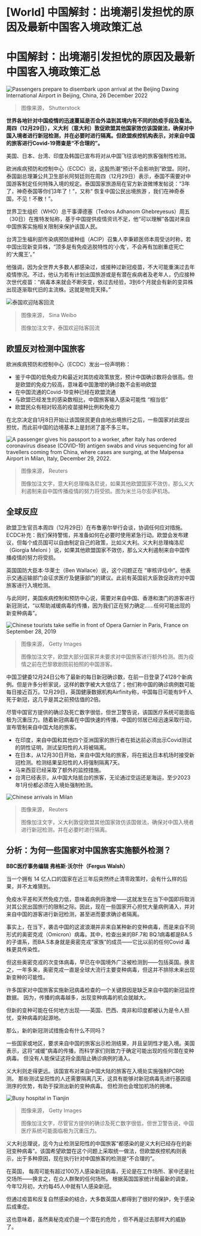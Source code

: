 # [World] 中国解封：出境潮引发担忧的原因及最新中国客入境政策汇总

#  中国解封：出境潮引发担忧的原因及最新中国客入境政策汇总


![Passengers prepare to disembark upon arrival at the Beijing Daxing International Airport in Beijing, China, 26 December 2022](_128150844_microsoftteams-image.png)

> 图像来源，  Shutterstock

**世界各地针对中国疫情的迅速蔓延是否会外溢到其境内有不同的防疫手段及看法。周四（12月29日），义大利（意大利）敦促欧盟其他国家效仿该国做法，确保对中国入境者进行新冠检测，并在必要时进行隔离。但欧盟疾控机构表示，对来自中国的旅客进行Covid-19筛查是“不合理的”。**

美国、日本、台湾、印度及韩国已宣布将对从中国飞往该地的旅客强制性检测。

欧洲疾病预防和控制中心（ECDC）说，这股热潮“预计不会影响到”欧盟。同时，泰国副总理兼公共卫生部长阿努廷则在周四（12月29日）表示，泰国不需要对中国游客制定任何特殊入境的规定。泰国国家旅游局在官方新浪微博发帖说：“3年了，神奇泰国等你们3年了！”，又称“ 恢复中国公民出境旅游  ，我们在神奇泰国，不见！不散！”。

世界卫生组织（WHO）总干事谭德塞（Tedros Adhanom Ghebreyesus）周五（30日）在推特发帖称，基于中国提供疫情资讯不足，他“可以理解”各国对来自中国旅客实施相关限制来保护该国人民。

台湾卫生福利部传染病预防接种组（ACIP）召集人李秉颖医师本周受访时称，若中国出现新变异株，“顶多是有免疫逃脱特性的‘小鬼’，不会再有加剧重症死亡的‘大魔王’。”

他强调，因为全世界大多数人都感染过，或接种过新冠疫苗，不大可能重演过去年疫情惨况。不过，他认为若有计划出国旅游或是有潜在疾病者及老年人，仍应接种次世代疫苗：“病毒本来就会不断突变，依过去经验，3到6个月就会有新的变异株出现逐渐取代旧的主流株。这就是物竞天择。”

![泰国欢迎陆客回流](_128155175_whatsubject.jpg)

> 图像来源，  Sina Weibo
>
> 图像加注文字，泰国欢迎陆客回流

##  欧盟反对检测中国旅客

欧洲疾病预防和控制中心（ECDC）发出一份声明称：

  * 鉴于中国的低免疫力和最近对其防疫政策放宽，预计中国确诊数将会很高。但是欧盟的免疫力较高，意味着中国激增的确诊数不会影响欧盟 
  * 在中国流通的Covid-19变种已经在欧盟流通 
  * 与欧盟已经发生的感染数相比，中国旅客输入感染可能性 “相当低” 
  * 欧盟民众有相对较高的疫苗接种比例和免疫力 

在北京决定自1月8日开始让该国居民更自由地出境旅行之后，一些国家对此提出担忧，而此前中国的边境基本上是封闭了差不多三年。

![A passenger gives his passport to a worker, after Italy has ordered coronavirus disease \(COVID-19\) antigen swabs and virus sequencing for all travellers coming from China, where cases are surging, at the Malpensa Airport in Milan, Italy, December 29, 2022.](_128152081_microsoftteams-image.png)

> 图像来源，  Reuters
>
> 图像加注文字，意大利总理梅洛尼说，如果其他欧盟国家不效仿，那么义大利遏制来自中国传播疫情的努力将受损。图为米兰马尔彭萨机场。

##  全球反应

欧盟卫生官员本周四（12月29日）在布鲁塞尔举行会谈，协调任何应对措施。ECDC补充：我们保持警惕，并准备如何在必要时使用紧急行动。欧盟会发布建议，但每个成员国可以自由制定自己的政策，比如义大利。义大利总理梅洛尼（Giorgia Meloni ）说，如果其他欧盟国家不效仿，那么义大利遏制来自中国传播疫情的努力将受损。

英国国防大臣本·华莱士（Ben Wallace）说，这个问题正在 “审核评估中”。他表示交通运输部门会征求医疗及健康部门的建议。此前有英国前大臣敦促政府对中国旅客进行入境检测。

与此同时，美国疾病控制和预防中心说，需要对来自中国、香港和澳门的游客进行新冠测试，“以帮助减缓病毒的传播，因为我们正在努力确定......任何可能出现的新变种病毒”。

![Chinese tourists take selfie in front of Opera Garnier in Paris, France on September 28, 2019](_128155593_gettyimages-1171793862.jpg)

> 图像来源，  Getty Images
>
> 图像加注文字，欧盟大部分国家并未要求对中国旅客进行额外检测。图为疫情之前在巴黎歌剧院前拍照的中国游客。

中国卫健委12月24日公布了最新的每日新冠确诊数，在前一日登录了4128个新病例。但是许多分析家说，这样的数字被大大低估了；他们称中国的确诊病例数可能每日接近百万。12月29日，英国健康数据机构Airfinity称，中国每日可能有9千人死于新冠，这几乎是其之前预估值的2倍。

尽管中国官方提供的确诊及死亡数字很低，但世卫警告说，该国医疗系统可能面临极为沉重压力。随着新冠病毒在中国快速的传播，中国的邻居已经迅速采取行动，宣布管制来自中国大陆的旅客。

  * 在印度，来自中国和其他四个亚洲国家的旅行者在抵达前必须出示Covid测试的阴性证明，测试呈阳性的人将被隔离。 
  * 在日本，从12月30日开始，来自中国大陆的旅客，将在抵达日本机场时接受新冠检测。检测结果呈阳性的人将强制隔离7天。 
  * 马来西亚已经采取了额外的监控措施。 
  * 台湾已经表示，从中国大陆抵台的旅客，无论通过空运还是海运，至少2023年1月份都必须在入境处强制检测。 

![Chinese arrivals in Milan](_128151566_china.jpg)

> 图像来源，  Reuters
>
> 图像加注文字，义大利敦促欧盟其他国家效仿该国做法，确保对中国入境者进行新冠检测，并在必要时进行隔离。

##  分析：为何一些国家对中国旅客实施额外检测？

**BBC医疗事务编辑** **弗格斯·沃尔什（Fergus Walsh）**

当一个拥有 14 亿人口的国家在近三年后突然终止清零政策时，会有什么样的后果，并不太难猜到。

免疫水平差和天然免疫力低，意味着病例将激增——这就发生在当下中国即将取消对其公民出国旅行的限制之际。因此，现在一些国家开心担忧大量病例涌入，并对来自中国的游客进行新冠检测，甚至进而要求确诊者隔离。

事实上，在当下，袭击中国的这波浪潮并非来自某种新的变种病毒，而是来自不同形式的奥密克戎（Omicron）病毒。其中，检查出来的BF.7和 BQ.1病毒都是BA.5的子谱系，而BA.5本身就是奥密克戎“家族”的成员——它比以前的任何Covid 毒株更具传染性。


但这些奥密克戎的次变体病毒，早已在中国境外广泛被检测到——包括英国。换言之，一年多来，奥密克戎一直是全球大流行主要变种病毒，但这并不排除未来出现新变种的可能性。

许多国家对中国旅客实施新冠病毒检查的一个关键原因是缺乏来自中国的新冠监控数据。 因为，传播的病毒越多，出现变种病毒的机会就越大。

但新的变种可能在任何地方出现——英国、巴西、南非和印度都被认为是令人担忧，变种病毒的起源地。

那么，新的新冠测试措施会有什么不同吗？

一些国家或地区，要求来自中国的旅客出示检测结果，并且呈阴性才能入境。美国表示，这将“减缓”病毒的传播，而科学家们则致力于确定可能出现的任何潜在变种病毒。 但没有人能保证这将全面阻止确诊病例的涌入。

义大利则走得更远。该国宣布对来自中国大陆的旅客在入境处实施强制PCR检测。 那些测试呈阳性的人还需要隔离几天，这具有能够对新冠病毒先进行基因组测序的优势，有助于探测出新的变种病毒。 但检测也会增加机场的拥堵。

![Busy hospital in Tianjin](_128155179_gettyimages-1245848349.jpg)

> 图像来源，  Getty Images
>
> 图像加注文字，尽管官方提供的确诊及死亡数字很低，但世卫警告说，中国医疗系统可能面临极为沉重压力。

义大利总理说，迄今为止检测呈阳性的中国旅客“都感染的是义大利已经存在的新冠变种病毒”。该国希望欧盟在这个问题上采取统一做法，但欧盟疾控机构则表示，出于多种原因，现在执行针对中国旅客的检测是“不合理的”。

在英国， 每周可能有超过100万人感染新冠病毒，无论是在工作场所、家中还是社交场所——换言之，在众人群聚的任何场所。 根据英国国家统计局最新的调查，今年12月初，大约每45人中就有1人感染新冠。

但通过疫苗和反复自然感染的结合，大多数英国人都得到了很好的保护，免于感染后成重症。

这也意味着，虽然奥秘克戎仍是一个潜在的危险 ，但不再是过去那样大的威胁了。


